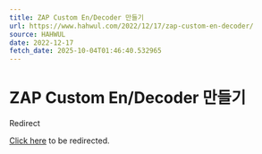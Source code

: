 ```yaml
---
title: ZAP Custom En/Decoder 만들기
url: https://www.hahwul.com/2022/12/17/zap-custom-en-decoder/
source: HAHWUL
date: 2022-12-17
fetch_date: 2025-10-04T01:46:40.532965
---
```


# ZAP Custom En/Decoder 만들기

Redirect

[Click here](https://www.hahwul.com/blog/2022/zap-custom-en-decoder/) to be redirected.